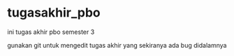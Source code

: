 # tugasakhir_pbo
ini tugas akhir pbo semester 3

gunakan git untuk mengedit tugas akhir yang sekiranya ada bug didalamnya
